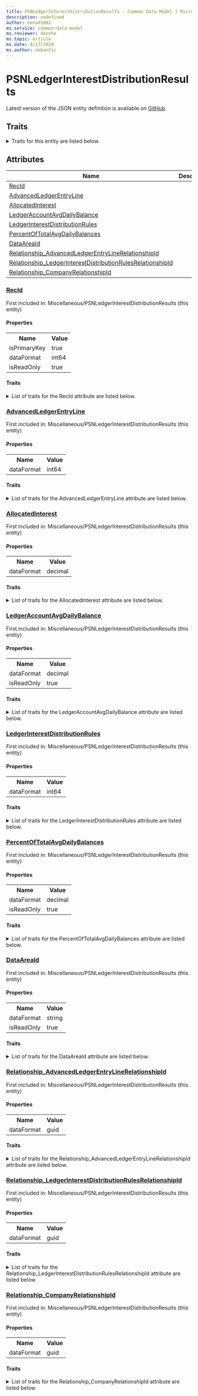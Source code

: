 ```yaml
---
title: PSNLedgerInterestDistributionResults - Common Data Model | Microsoft Docs
description: undefined
author: nenad1002
ms.service: common-data-model
ms.reviewer: deonhe
ms.topic: article
ms.date: 4/17/2020
ms.author: nebanfic
---
```


# PSNLedgerInterestDistributionResults

  
 Latest version of the JSON entity definition is available on <a href="https://github.com/Microsoft/CDM/tree/master/schemaDocuments/core/erp/Tables/Finance/PublicSector/Miscellaneous/PSNLedgerInterestDistributionResults.cdm.json" target="_blank">GitHub</a>.  

## Traits

<details>
<summary>Traits for this entity are listed below.  
</summary>

**is.identifiedBy**  
  names a specifc identity attribute to use with an entity  <table><tr><th>Parameter</th><th>Value</th><th>Data type</th><th>Explanation</th></tr><tr><td>attribute</td><td>[PSNLedgerInterestDistributionResults/(resolvedAttributes)/RecId](#RecId)</td><td>attribute</td><td></td></tr></table>

**is.CDM.entityVersion**  
  <table><tr><th>Parameter</th><th>Value</th><th>Data type</th><th>Explanation</th></tr><tr><td>versionNumber</td><td>"1.0.0"</td><td>string</td><td>semantic version number of the entity</td></tr></table>

**is.application.releaseVersion**  
  <table><tr><th>Parameter</th><th>Value</th><th>Data type</th><th>Explanation</th></tr><tr><td>releaseVersion</td><td>"10.0.13.0"</td><td>string</td><td>semantic version number of the application introducing this entity</td></tr></table>

</details>

## Attributes

|Name|Description|First Included in Instance|
|---|---|---|
|[RecId](#RecId)||<a href="PSNLedgerInterestDistributionResults.md" target="_blank">Miscellaneous/PSNLedgerInterestDistributionResults</a>|
|[AdvancedLedgerEntryLine](#AdvancedLedgerEntryLine)||<a href="PSNLedgerInterestDistributionResults.md" target="_blank">Miscellaneous/PSNLedgerInterestDistributionResults</a>|
|[AllocatedInterest](#AllocatedInterest)||<a href="PSNLedgerInterestDistributionResults.md" target="_blank">Miscellaneous/PSNLedgerInterestDistributionResults</a>|
|[LedgerAccountAvgDailyBalance](#LedgerAccountAvgDailyBalance)||<a href="PSNLedgerInterestDistributionResults.md" target="_blank">Miscellaneous/PSNLedgerInterestDistributionResults</a>|
|[LedgerInterestDistributionRules](#LedgerInterestDistributionRules)||<a href="PSNLedgerInterestDistributionResults.md" target="_blank">Miscellaneous/PSNLedgerInterestDistributionResults</a>|
|[PercentOfTotalAvgDailyBalances](#PercentOfTotalAvgDailyBalances)||<a href="PSNLedgerInterestDistributionResults.md" target="_blank">Miscellaneous/PSNLedgerInterestDistributionResults</a>|
|[DataAreaId](#DataAreaId)||<a href="PSNLedgerInterestDistributionResults.md" target="_blank">Miscellaneous/PSNLedgerInterestDistributionResults</a>|
|[Relationship_AdvancedLedgerEntryLineRelationshipId](#Relationship_AdvancedLedgerEntryLineRelationshipId)||<a href="PSNLedgerInterestDistributionResults.md" target="_blank">Miscellaneous/PSNLedgerInterestDistributionResults</a>|
|[Relationship_LedgerInterestDistributionRulesRelationshipId](#Relationship_LedgerInterestDistributionRulesRelationshipId)||<a href="PSNLedgerInterestDistributionResults.md" target="_blank">Miscellaneous/PSNLedgerInterestDistributionResults</a>|
|[Relationship_CompanyRelationshipId](#Relationship_CompanyRelationshipId)||<a href="PSNLedgerInterestDistributionResults.md" target="_blank">Miscellaneous/PSNLedgerInterestDistributionResults</a>|

### <a href=#RecId name="RecId">RecId</a>

First included in: Miscellaneous/PSNLedgerInterestDistributionResults (this entity)  

#### Properties

<table><tr><th>Name</th><th>Value</th></tr><tr><td>isPrimaryKey</td><td>true</td></tr><tr><td>dataFormat</td><td>int64</td></tr><tr><td>isReadOnly</td><td>true</td></tr></table>

#### Traits

<details>
<summary>List of traits for the RecId attribute are listed below.</summary>

**is.dataFormat.integer**  
**is.dataFormat.big**  
**is.identifiedBy**  
names a specifc identity attribute to use with an entity  <table><tr><th>Parameter</th><th>Value</th><th>Data type</th><th>Explanation</th></tr><tr><td>attribute</td><td>[PSNLedgerInterestDistributionResults/(resolvedAttributes)/RecId](#RecId)</td><td>attribute</td><td></td></tr></table>

**is.readOnly**  
**is.dataFormat.integer**  
**is.dataFormat.big**  
</details>

### <a href=#AdvancedLedgerEntryLine name="AdvancedLedgerEntryLine">AdvancedLedgerEntryLine</a>

First included in: Miscellaneous/PSNLedgerInterestDistributionResults (this entity)  

#### Properties

<table><tr><th>Name</th><th>Value</th></tr><tr><td>dataFormat</td><td>int64</td></tr></table>

#### Traits

<details>
<summary>List of traits for the AdvancedLedgerEntryLine attribute are listed below.</summary>

**is.dataFormat.integer**  
**is.dataFormat.big**  
**is.dataFormat.integer**  
**is.dataFormat.big**  
</details>

### <a href=#AllocatedInterest name="AllocatedInterest">AllocatedInterest</a>

First included in: Miscellaneous/PSNLedgerInterestDistributionResults (this entity)  

#### Properties

<table><tr><th>Name</th><th>Value</th></tr><tr><td>dataFormat</td><td>decimal</td></tr></table>

#### Traits

<details>
<summary>List of traits for the AllocatedInterest attribute are listed below.</summary>

**is.dataFormat.numeric.shaped**  
for setting the exact precision and scale of numeric values  

**is.dataFormat.numeric.shaped**  
for setting the exact precision and scale of numeric values  

</details>

### <a href=#LedgerAccountAvgDailyBalance name="LedgerAccountAvgDailyBalance">LedgerAccountAvgDailyBalance</a>

First included in: Miscellaneous/PSNLedgerInterestDistributionResults (this entity)  

#### Properties

<table><tr><th>Name</th><th>Value</th></tr><tr><td>dataFormat</td><td>decimal</td></tr><tr><td>isReadOnly</td><td>true</td></tr></table>

#### Traits

<details>
<summary>List of traits for the LedgerAccountAvgDailyBalance attribute are listed below.</summary>

**is.dataFormat.numeric.shaped**  
for setting the exact precision and scale of numeric values  

**is.readOnly**  
**is.dataFormat.numeric.shaped**  
for setting the exact precision and scale of numeric values  

</details>

### <a href=#LedgerInterestDistributionRules name="LedgerInterestDistributionRules">LedgerInterestDistributionRules</a>

First included in: Miscellaneous/PSNLedgerInterestDistributionResults (this entity)  

#### Properties

<table><tr><th>Name</th><th>Value</th></tr><tr><td>dataFormat</td><td>int64</td></tr></table>

#### Traits

<details>
<summary>List of traits for the LedgerInterestDistributionRules attribute are listed below.</summary>

**is.dataFormat.integer**  
**is.dataFormat.big**  
**is.dataFormat.integer**  
**is.dataFormat.big**  
</details>

### <a href=#PercentOfTotalAvgDailyBalances name="PercentOfTotalAvgDailyBalances">PercentOfTotalAvgDailyBalances</a>

First included in: Miscellaneous/PSNLedgerInterestDistributionResults (this entity)  

#### Properties

<table><tr><th>Name</th><th>Value</th></tr><tr><td>dataFormat</td><td>decimal</td></tr><tr><td>isReadOnly</td><td>true</td></tr></table>

#### Traits

<details>
<summary>List of traits for the PercentOfTotalAvgDailyBalances attribute are listed below.</summary>

**is.dataFormat.numeric.shaped**  
for setting the exact precision and scale of numeric values  

**is.readOnly**  
**is.dataFormat.numeric.shaped**  
for setting the exact precision and scale of numeric values  

</details>

### <a href=#DataAreaId name="DataAreaId">DataAreaId</a>

First included in: Miscellaneous/PSNLedgerInterestDistributionResults (this entity)  

#### Properties

<table><tr><th>Name</th><th>Value</th></tr><tr><td>dataFormat</td><td>string</td></tr><tr><td>isReadOnly</td><td>true</td></tr></table>

#### Traits

<details>
<summary>List of traits for the DataAreaId attribute are listed below.</summary>

**is.dataFormat.character**  
**is.dataFormat.big**  
**is.dataFormat.array**  
**is.readOnly**  
**is.dataFormat.character**  
**is.dataFormat.array**  
</details>

### <a href=#Relationship_AdvancedLedgerEntryLineRelationshipId name="Relationship_AdvancedLedgerEntryLineRelationshipId">Relationship_AdvancedLedgerEntryLineRelationshipId</a>

First included in: Miscellaneous/PSNLedgerInterestDistributionResults (this entity)  

#### Properties

<table><tr><th>Name</th><th>Value</th></tr><tr><td>dataFormat</td><td>guid</td></tr></table>

#### Traits

<details>
<summary>List of traits for the Relationship_AdvancedLedgerEntryLineRelationshipId attribute are listed below.</summary>

**is.dataFormat.character**  
**is.dataFormat.big**  
**is.dataFormat.array**  
**is.dataFormat.guid**  
**means.identity.entityId**  
**is.linkedEntity.identifier**  
Marks the attribute(s) that hold foreign key references to a linked (used as an attribute) entity. This attribute is added to the resolved entity to enumerate the referenced entities.  <table><tr><th>Parameter</th><th>Value</th><th>Data type</th><th>Explanation</th></tr><tr><td>entityReferences</td><td><table><tr><th>entityReference</th><th>attributeReference</th></tr><tr><td><a href="../WorksheetLine/AdvancedLedgerEntryLine.md" target="_blank">/core/erp/Tables/Finance/PublicSector/WorksheetLine/AdvancedLedgerEntryLine.cdm.json/AdvancedLedgerEntryLine</a></td><td><a href="../WorksheetLine/AdvancedLedgerEntryLine.md#RecId" target="_blank">RecId</a></td></tr></table></td><td>entity</td><td>a reference to the constant entity holding the list of entity references</td></tr></table>

**is.dataFormat.guid**  
**is.dataFormat.character**  
**is.dataFormat.array**  
</details>

### <a href=#Relationship_LedgerInterestDistributionRulesRelationshipId name="Relationship_LedgerInterestDistributionRulesRelationshipId">Relationship_LedgerInterestDistributionRulesRelationshipId</a>

First included in: Miscellaneous/PSNLedgerInterestDistributionResults (this entity)  

#### Properties

<table><tr><th>Name</th><th>Value</th></tr><tr><td>dataFormat</td><td>guid</td></tr></table>

#### Traits

<details>
<summary>List of traits for the Relationship_LedgerInterestDistributionRulesRelationshipId attribute are listed below.</summary>

**is.dataFormat.character**  
**is.dataFormat.big**  
**is.dataFormat.array**  
**is.dataFormat.guid**  
**means.identity.entityId**  
**is.linkedEntity.identifier**  
Marks the attribute(s) that hold foreign key references to a linked (used as an attribute) entity. This attribute is added to the resolved entity to enumerate the referenced entities.  <table><tr><th>Parameter</th><th>Value</th><th>Data type</th><th>Explanation</th></tr><tr><td>entityReferences</td><td><table><tr><th>entityReference</th><th>attributeReference</th></tr><tr><td><a href="PSNLedgerInterestDistributionRules.md" target="_blank">/core/erp/Tables/Finance/PublicSector/Miscellaneous/PSNLedgerInterestDistributionRules.cdm.json/PSNLedgerInterestDistributionRules</a></td><td><a href="PSNLedgerInterestDistributionRules.md#RecId" target="_blank">RecId</a></td></tr></table></td><td>entity</td><td>a reference to the constant entity holding the list of entity references</td></tr></table>

**is.dataFormat.guid**  
**is.dataFormat.character**  
**is.dataFormat.array**  
</details>

### <a href=#Relationship_CompanyRelationshipId name="Relationship_CompanyRelationshipId">Relationship_CompanyRelationshipId</a>

First included in: Miscellaneous/PSNLedgerInterestDistributionResults (this entity)  

#### Properties

<table><tr><th>Name</th><th>Value</th></tr><tr><td>dataFormat</td><td>guid</td></tr></table>

#### Traits

<details>
<summary>List of traits for the Relationship_CompanyRelationshipId attribute are listed below.</summary>

**is.dataFormat.character**  
**is.dataFormat.big**  
**is.dataFormat.array**  
**is.dataFormat.guid**  
**means.identity.entityId**  
**is.linkedEntity.identifier**  
Marks the attribute(s) that hold foreign key references to a linked (used as an attribute) entity. This attribute is added to the resolved entity to enumerate the referenced entities.  <table><tr><th>Parameter</th><th>Value</th><th>Data type</th><th>Explanation</th></tr><tr><td>entityReferences</td><td><table><tr><th>entityReference</th><th>attributeReference</th></tr><tr><td><a href="../../Ledger/Main/CompanyInfo.md" target="_blank">/core/erp/Tables/Finance/Ledger/Main/CompanyInfo.cdm.json/CompanyInfo</a></td><td><a href="../../Ledger/Main/CompanyInfo.md#RecId" target="_blank">RecId</a></td></tr></table></td><td>entity</td><td>a reference to the constant entity holding the list of entity references</td></tr></table>

**is.dataFormat.guid**  
**is.dataFormat.character**  
**is.dataFormat.array**  
</details>
